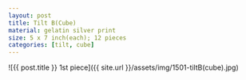 ```yaml
---
layout: post
title: Tilt B(Cube)
material: gelatin silver print
size: 5 x 7 inch(each); 12 pieces
categories: [tilt, cube]
---
```


![{{ post.title }} 1st piece]({{ site.url }}/assets/img/1501-tiltB(cube).jpg)

